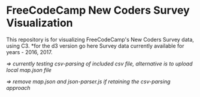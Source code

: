 # FreeCodeCamp New Coders Survey Visualization

This repository is for visualizing FreeCodeCamp's New Coders Survey data, using C3.
*for the d3 version go here <link>
Survey data currently available for years - 2016, 2017.

*=> currently testing csv-parsing of included csv file, alternative is to upload local map.json file*

*=> remove map.json and json-parser.js if retaining the csv-parsing approach*

